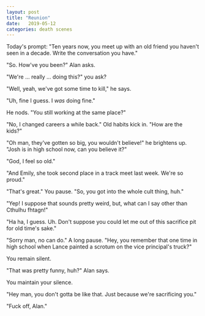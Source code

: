 ```yaml
---
layout: post
title: "Reunion"
date:   2019-05-12
categories: death scenes
---
```

Today's prompt: "Ten years now, you meet up with an old friend you haven't seen in a decade. Write the conversation you have."

"So. How've you been?" Alan asks.

"We're ... really ... doing this?" you ask?

"Well, yeah, we've got some time to kill," he says.

"Uh, fine I guess. I *was* doing fine."

He nods. "You still working at the same place?" 

"No, I changed careers a while back." Old habits kick in. "How are the kids?"

"Oh man, they've gotten so big, you wouldn't believe!" he brightens up. "Josh is in high school now, can you believe it?"

"God, I feel so old."

"And Emily, she took second place in a track meet last week. We're so proud."

"That's great." You pause. "So, you got into the whole cult thing, huh."

"Yep! I suppose that sounds pretty weird, but, what can I say other than Cthulhu fhtagn!"

"Ha ha, I guess. Uh. Don't suppose you could let me out of this sacrifice pit for old time's sake."

"Sorry man, no can do." A long pause. "Hey, you remember that one time in high school when Lance painted a scrotum on the vice principal's truck?"

You remain silent.

"That was pretty funny, huh?" Alan says.

You maintain your silence.

"Hey man, you don't gotta be like that. Just because we're sacrificing you."

"Fuck off, Alan."
